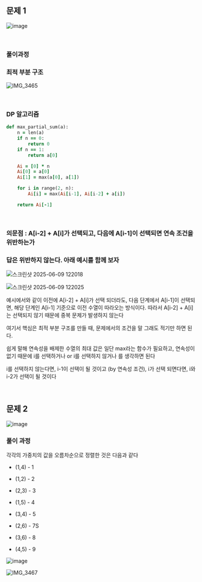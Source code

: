 ## 문제 1 

![image](https://github.com/user-attachments/assets/1189c35e-a07a-47ed-bd21-ca0c66bc24de)

<br/>

### 풀이과정 

### 최적 부분 구조 

![IMG_3465](https://github.com/user-attachments/assets/79f108f1-0d5f-4797-9c9d-f40320d56211)

<br/>

### DP 알고리즘 

```ruby
def max_partial_sum(a):
    n = len(a)
    if n == 0:
        return 0
    if n == 1:
        return a[0]

    Ai = [0] * n
    Ai[0] = a[0]
    Ai[1] = max(a[0], a[1])

    for i in range(2, n):
        Ai[i] = max(Ai[i-1], Ai[i-2] + a[i])

    return Ai[-1]
```

<br/>

### 의문점 : A[i-2] + A[i]가 선택되고, 다음에 A[i-1]이 선택되면 연속 조건을 위반하는가 

### 답은 위반하지 않는다. 아래 예시를 함께 보자 

![스크린샷 2025-06-09 122018](https://github.com/user-attachments/assets/b03fcaa4-533a-4eb4-a39e-1395ef9e07ed)

![스크린샷 2025-06-09 122025](https://github.com/user-attachments/assets/8d9ca562-0e53-4bc0-970a-b5d5169c1f5d)

예시에서와 같이 이전에 A[i-2] + A[i]가 선택 되더라도, 다음 단계에서 A[i-1]이 선택되면, 해당 단계인 A[i-1] 기준으로 이전 수열이 따라오는 방식이다. 따라서 A[i-2] + A[i]는 선택되지 않기 때문에 중복 문제가 발생하지 않는다

여기서 핵심은 최적 부분 구조를 만들 때, 문제에서의 조건을 말 그래도 적기만 하면 된다. 

쉽게 말해 연속성을 배제한 수열의 최대 값은 일단 max라는 함수가 필요하고, 연속성이 없기 때문에 i를 선택하거나 or i를 선택하지 않거나 를 생각하면 된다 

i를 선택하지 않는다면, i-1이 선택이 될 것이고 (by 연속성 조건), i가 선택 되면다면, i와 i-2가 선택이 될 것이다 

<br/>

## 문제 2

![image](https://github.com/user-attachments/assets/16ef4bde-595a-4034-9f5f-0739b624f716)

### 풀이 과정 

각각의 가중치의 값을 오름차순으로 정렬한 것은 다음과 같다 

- (1,4) - 1

- (1,2) - 2

- (2,3) - 3

- (1,5) - 4

- (3,4) - 5

- (2,6) - 7S

- (3,6) - 8

- (4,5) - 9

![image](https://github.com/user-attachments/assets/c09f7c54-27ae-4275-a90f-7abf8878b1ed)

![IMG_3467](https://github.com/user-attachments/assets/3d0dbd9e-9296-487a-9e4e-cb6c92a80b04)























































































